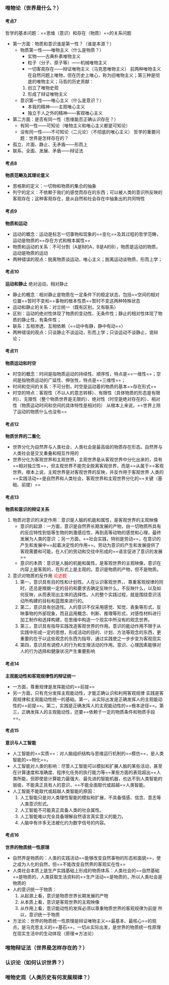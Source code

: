 ### 唯物论（世界是什么？）
#### 考点7 
哲学的基本问题：==思维（意识）和存在（物质）==的关系问题
- 第一方面：物质和意识谁是第一性？（谁是本源？）
	- 物质第一性——唯物主义（什么是物质？）
		- 实物——古典朴素唯物主义
		- 粒子（分子、原子等）——机械唯物主义
		- 一切客观存在——辩证唯物主义（马克思唯物主义）
		前两种唯物主义在自然问题上唯物，但在历史上唯心，称为旧唯物主义；第三种是彻底的唯物主义；马哲的历史贡献：
		1. 创立了唯物史观
		2. 形成了辩证唯物主义
	- 意识第一性——唯心主义（什么是意识？）
		- 本我的精神——主观唯心主义
		- 独立于人之外的精神——客观唯心主义
- 第二方面：是否有同一性（思维能否正确认识存在？）
	- 有同一性——可知论（唯物主义和唯心主义都是可知论）
	- 没有同一性——不可知论（二元论）（不彻底的唯心主义）
哲学的重要问题：世界是怎样存在的？
- 孤立、片面、静止、无矛盾——形而上
- 联系、全面、发展、矛盾——辩证法
#### 考点8 
**物质范畴及其理论意义**
- 恩格斯的定义：一切物和物质的集合的抽象
- 列宁的定义：不依赖于我们的感觉而存在的东西；可以被人类的意识所反映的客观存在；这种客观存在，是从自然和社会存在中抽象出的共同特性
#### 考点9
**物质和运动**
- 运动的概念：运动是标志一切事物和现象的==变化==及其过程的哲学范畴，运动是物质的==存在方式和根本属性==
- 物质和运动的关系：不可分割（A是B的A，B是A的B），物质是运动的物质，运动是物质的运动
- 两种错误的观点：脱离物质谈运动，唯心主义；脱离运动谈物质，形而上学；
#### 考点10
**运动和静止**
绝对运动，相对静止
- 静止的概念：相对静止是物质在一定条件下的稳定状态，包括==空间的相对位置==暂时不变和==事物的根本性质==暂时不变这两种特殊状态
- 运动和静止的关系：对立统一（既有区别，又有联系）
- 区别：运动的绝对性体现了物质的变动性、无条件性；静止的相对性体现了物质的静止性，有条件性；
- 联系：互相渗透、互相依赖（==动中有静，静中有动==）
- 两种错误的观点：只谈静止不谈运动，形而上学；只谈运动不谈静止，诡辩论；
#### 考点11
**物质运动和时空**
- 时空的概念：时间是指物质运动的持续性、顺序性，特点是==一维性==；空间是指物质运动的广延性、伸张性，特点是==三维性==；
- 时间和空间的关系：不可分割，时空是运动着的物质的基本==存在形式==
- 时空的特点：客观性（不以人的意志转移）、有限性（具体物质的形态是有限的）、无限性（整个物质世界是无限的）、绝对性（时空是绝对存在的）、相对性（物质运动时间和空间的具体特性是相对的）
从根本上来说，==世界上除了运动的物质什么也没有==
#### 考点12
**物质世界的二重化**
- 世界分化为自然界与人类社会，人类社会是最高级的物质存在形态。自然界与人类社会是交叉重叠和相互作用的
- 世界分化为客观世界和主观世界，主观世界是从客观世界中分化出来的，具有==相对独立性==，但主观世界不能完全脱离客观世界，而是==从属于==客观世界。根本上说，主观世界是对客观世界的反映，并反作用于客观世界
人类的==实践活动==是自然界和人类社会，客观世界和主观世界分化的==关键（基础、前提）==
#### 考点13
**物质和意识的辩证关系**
1. 物质对意识的决定作用：意识是人脑的机能和属性，是客观世界的主观映像
	- 意识的起源：一方面，意识是自然界长期发展的产物，由一切物质所具有的反应特性到低等生物的刺激感应性，再到高等动物的感觉和心理，最终发展为人类的意识 ；另一方面，==社会实践，特别是劳动==，在意识的产生和发展中==起着决定性的作用==。劳动为意识的产生和发展提供了客观需要和可能，在人们的劳动和交往中形成的==语言促进了意识的发展==
	- 意识的本质：意识是人脑的机能和属性，是客观世界的主观映像，意识在内容上是客观的，在形式上是主观的。意识是物质的产物，但不是物质。
2. 意识对物质的反作用 <font color="red">论述题</font>
	1. 第一，意识具有目的性和计划性。人在认识客观世界，、尊重客观规律的同时，还总是根据一定的目的和要求去确定反映什么，不反映什么，以及如何反映，从而表现出主体的选择性。人的整个实践过程，就是围绕意识活动所构建的目标和蓝图来进行的。
	2. 第二，意识具有创造性。人的意识不仅采用感觉、知觉、表象等形式，反映事物的外部现象，而且运用概念、判断、推理等形式，对感性材料进行加工制作和选择构建，在思维中构造一个现实中所没有的观念世界。
	3. 第三，意识具有指导实践改造客观世界的作用。意识的能动作用不限于从实践中形成一定的思想，形成活动的目的、计划、方法等观念的东西，更重要的在于以这些观念的东西为指导，通过实践使之一步步变为客观现实
	4. 第四，意识具有调控人的行为和生理活动的作用。意识、心理因素能够对人的行为选择和健康状况产生重要影响
#### 考点14
**主观能动性和客观规律性的辩证统一**
- 一方面，尊重规律是发挥能动的==前提==
- 另一方面，只有充分发挥主观能动性，才能正确认识和利用客观规律
实践是客观规律和主观能动性统一的基础。第一，从实际出发是正确发挥人的主观能动性的==前提==。第二，实践是正确发挥人的主观能动性的==根本途径==。第三，正确发挥人的主观能动性，还要==依赖于一定的物质条件和物质手段==。
#### 考点15
**意识与人工智能**
- 人工智能的==实质==：对人脑组织结构与思维运行机制的==模仿==，是人类智能的==物化==。
- 人工智能对人类的影响：尽管人工智能可以模拟和扩展人脑的某些活动，甚至在计算速度和准确度、程序化任务的执行能力等==某些方面的表现超出==人类所能，但即使是计算能力最强大、最先进的智能机器，也达不到人类智能的层级，不能真正具有人的意识，==不能全面取代或超越==人类智能。
- 人工智能不能取代或超越人类智能的原因：
	1. 人工智能只是对人类理性智能的模拟和扩展，不具备情感、信念、意志等人类意识形式。
	2. 人工智能不可能真正具备人类的社会属性。
	3. 人工智能难以完全具备理解自然语言真实意义的能力。
	4. 人脑中有许多无法被化约为数字信号的内容。
#### 考点16
**世界的物质统一性原理**
- 自然界是物质的：人类的实践活动==能够改变自然事物的形态和面貌==，使之成为人化的自然，但==不能改变自然界的客观实在性==
- 人类社会本质上是生产实践基础上形成的物质体系：人类社会的==自然基础==是物质的，人类获取生活资料的==生产活动==是物质的，所以人类社会是物质的
- 人的意识统一于物质：
	1. 从起源上看，意识是物质世界长期发展的产物
	2. 从本质上看，意识是客观世界的主观映像
	3. 从作用上看，意识能动性的发挥必须以尊重物质世界的客观规律为前提
	所以，意识统一于物质
- 方法论：世界的物质统一性原理是辩证唯物主义==最基本、最核心==的观点，是马克思主义的==基石==，一切从实际出发，是世界的物质统一性原理在现实生活中的生动体现（原理$\Longrightarrow$方法论）
### 唯物辩证法（世界是怎样存在的？）
### 认识论（如何认识世界？）
### 唯物史观（人类历史有何发展规律？）